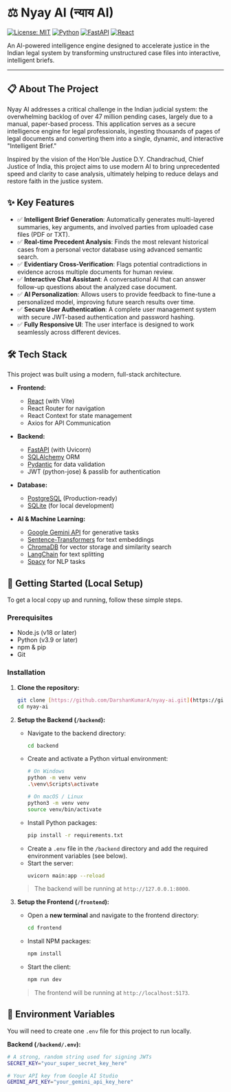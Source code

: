 # ⚖️ Nyay AI (न्याय AI)

[![License: MIT](https://img.shields.io/badge/License-MIT-yellow.svg)](https://opensource.org/licenses/MIT)
[![Python](https://img.shields.io/badge/Python-3.11-blue?logo=python&logoColor=white)](https://www.python.org/)
[![FastAPI](https://img.shields.io/badge/FastAPI-0.116-blue?logo=fastapi&logoColor=white)](https://fastapi.tiangolo.com/)
[![React](https://img.shields.io/badge/React-19-blue?logo=react&logoColor=white)](https://reactjs.org/)

An AI-powered intelligence engine designed to accelerate justice in the Indian legal system by transforming unstructured case files into interactive, intelligent briefs.

---

## 📋 About The Project

Nyay AI addresses a critical challenge in the Indian judicial system: the overwhelming backlog of over 47 million pending cases, largely due to a manual, paper-based process. This application serves as a secure intelligence engine for legal professionals, ingesting thousands of pages of legal documents and converting them into a single, dynamic, and interactive "Intelligent Brief."

Inspired by the vision of the Hon'ble Justice D.Y. Chandrachud, Chief Justice of India, this project aims to use modern AI to bring unprecedented speed and clarity to case analysis, ultimately helping to reduce delays and restore faith in the justice system.

## ✨ Key Features

* ✅ **Intelligent Brief Generation**: Automatically generates multi-layered summaries, key arguments, and involved parties from uploaded case files (PDF or TXT).
* ✅ **Real-time Precedent Analysis**: Finds the most relevant historical cases from a personal vector database using advanced semantic search.
* ✅ **Evidentiary Cross-Verification**: Flags potential contradictions in evidence across multiple documents for human review.
* ✅ **Interactive Chat Assistant**: A conversational AI that can answer follow-up questions about the analyzed case document.
* ✅ **AI Personalization**: Allows users to provide feedback to fine-tune a personalized model, improving future search results over time.
* ✅ **Secure User Authentication**: A complete user management system with secure JWT-based authentication and password hashing.
* ✅ **Fully Responsive UI**: The user interface is designed to work seamlessly across different devices.

## 🛠️ Tech Stack

This project was built using a modern, full-stack architecture.

* **Frontend:**
    * [React](https://reactjs.org/) (with Vite)
    * React Router for navigation
    * React Context for state management
    * Axios for API Communication

* **Backend:**
    * [FastAPI](https://fastapi.tiangolo.com/) (with Uvicorn)
    * [SQLAlchemy](https://www.sqlalchemy.org/) ORM
    * [Pydantic](https://pydantic-docs.helpmanual.io/) for data validation
    * JWT (python-jose) & passlib for authentication

* **Database:**
    * [PostgreSQL](https://www.postgresql.org/) (Production-ready)
    * [SQLite](https://www.sqlite.org/index.html) (for local development)

* **AI & Machine Learning:**
    * [Google Gemini API](https://ai.google.dev/) for generative tasks
    * [Sentence-Transformers](https://www.sbert.net/) for text embeddings
    * [ChromaDB](https://www.trychroma.com/) for vector storage and similarity search
    * [LangChain](https://www.langchain.com/) for text splitting
    * [Spacy](https://spacy.io/) for NLP tasks

## 🚀 Getting Started (Local Setup)

To get a local copy up and running, follow these simple steps.

### Prerequisites

* Node.js (v18 or later)
* Python (v3.9 or later)
* npm & pip
* Git

### Installation

1.  **Clone the repository:**
    ```sh
    git clone [https://github.com/DarshanKumarA/nyay-ai.git](https://github.com/DarshanKumarA/nyay-ai.git)
    cd nyay-ai
    ```

2.  **Setup the Backend (`/backend`):**
    * Navigate to the backend directory:
        ```sh
        cd backend
        ```
    * Create and activate a Python virtual environment:
        ```sh
        # On Windows
        python -m venv venv
        .\venv\Scripts\activate

        # On macOS / Linux
        python3 -m venv venv
        source venv/bin/activate
        ```
    * Install Python packages:
        ```sh
        pip install -r requirements.txt
        ```
    * Create a `.env` file in the `/backend` directory and add the required environment variables (see below).
    * Start the server:
        ```sh
        uvicorn main:app --reload
        ```
    > The backend will be running at `http://127.0.0.1:8000`.

3.  **Setup the Frontend (`/frontend`):**
    * Open a **new terminal** and navigate to the frontend directory:
        ```sh
        cd frontend
        ```
    * Install NPM packages:
        ```sh
        npm install
        ```
    * Start the client:
        ```sh
        npm run dev
        ```
    > The frontend will be running at `http://localhost:5173`.

## 🔑 Environment Variables

You will need to create one `.env` file for this project to run locally.

**Backend (`/backend/.env`):**
```sh
# A strong, random string used for signing JWTs
SECRET_KEY="your_super_secret_key_here"

# Your API key from Google AI Studio
GEMINI_API_KEY="your_gemini_api_key_here"